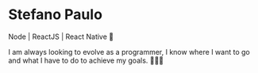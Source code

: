 # Stefano Paulo

Node | ReactJS | React Native 🚀


I am always looking to evolve as a programmer, I know where I want to go and what I have to do to achieve my goals. 👨‍💻🚀